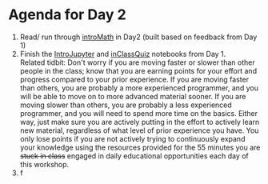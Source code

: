 # Agenda for Day 2

1. Read/ run through [introMath](../Day2/introMath.ipynb) in Day2 (built based on feedback from Day 1)
2. Finish the [IntroJupyter](../Day1/IntroJupyter.ipynb) and [inClassQuiz](../Day1/inClassQuiz.ipynb) notebooks from Day 1.
<br>Related tidbit: Don't worry if you are moving faster or slower than other people in the class; know that you are earning points for your effort and progress compared to your prior experience.  If you are moving faster than others, you are probably a more experienced programmer, and you will be able to move on to more advanced material sooner.  If you are moving slower than others, you are probably a less experienced programmer, and you will need to spend more time on the basics. Either way, just make sure you are actively putting in the effort to actively learn new material, regardless of what level of prior experience you have. You only lose points if you are not actively trying to continuously expand your knowledge using the resources provided for the 55 minutes you are <s>stuck in class</s> engaged in daily educational opportunities each day of this workshop.
3. f